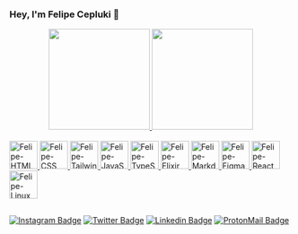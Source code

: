 ### Hey, I'm Felipe Cepluki 👋

<div align="center">
  <a href="https://github.com/felipecepluki">
  <img height="180em" src="https://github-readme-stats.vercel.app/api?username=felipecepluki&show_icons=true&theme=aura&include_all_commits=true&count_private=true"/>
  <img height="180em" src="https://github-readme-stats.vercel.app/api/top-langs/?username=felipecepluki&layout=compact&langs_count=7&theme=aura"/>
</div>
  
<br />

<div style="display: inline_block">
  <img alt="Felipe-HTML" src="https://cdn.jsdelivr.net/gh/devicons/devicon/icons/html5/html5-original.svg" width="50" height="50" />
  <img alt="Felipe-CSS" src="https://cdn.jsdelivr.net/gh/devicons/devicon/icons/css3/css3-original.svg" width="50" height="50" />
  <img alt="Felipe-TailwindCSS" src="https://cdn.jsdelivr.net/gh/devicons/devicon/icons/tailwindcss/tailwindcss-plain.svg" width="50" height="50" />
  <img alt="Felipe-JavaScript" src="https://cdn.jsdelivr.net/gh/devicons/devicon/icons/javascript/javascript-plain.svg" width="50" height="50" />
  <img alt="Felipe-TypeScript" src="https://cdn.jsdelivr.net/gh/devicons/devicon/icons/typescript/typescript-original.svg" width="50" height="50" />
   <img alt="Felipe-Elixir" src="https://cdn.jsdelivr.net/gh/devicons/devicon/icons/elixir/elixir-original.svg" width="50" height="50" />
  <img alt="Felipe-Markdown" src="https://cdn.jsdelivr.net/gh/devicons/devicon/icons/markdown/markdown-original.svg" width="50" height="50" />
  <img alt="Felipe-Figma" src="https://cdn.jsdelivr.net/gh/devicons/devicon/icons/figma/figma-original.svg" width="50" height="50" />
  <img alt="Felipe-React" src="https://cdn.jsdelivr.net/gh/devicons/devicon/icons/react/react-original.svg" width="50" height="50" />
  <img alt="Felipe-Linux" src="https://cdn.jsdelivr.net/gh/devicons/devicon/icons/linux/linux-original.svg" width="50" height="50" />
</div>

##

[![Instagram Badge](https://img.shields.io/badge/-@felipe%20cepluki-5D00E8?style=for-the-badge&logo=Instagram&logoColor=white&link=https://www.instagram.com/felipecepluki)](https://www.instagram.com/felipecepluki/) 
[![Twitter Badge](https://img.shields.io/badge/-@felipe%20cepluki-5D00E8?style=for-the-badge&logo=twitter&logoColor=white&link=https://twitter.com/dieegosf)](https://twitter.com/felipecepluki) 
[![Linkedin Badge](https://img.shields.io/badge/-@Felipe%20Cepluki-5D00E8?style=for-the-badge&logo=Linkedin&logoColor=white&link=https://www.linkedin.com/in/diego-schell-fernandes/)](https://www.linkedin.com/in/felipe-cepluki-lopes-4b7a18243) 
[![ProtonMail Badge](https://img.shields.io/badge/-cepluki.felipe@protonmail.com-5D00E8?style=for-the-badge&logo=ProtonMail&logoColor=white&link=mailto:cepluki.felipe@protonmail.com)](mailto:cepluki.felipe@protonmail.com)

